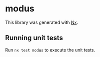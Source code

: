 # modus

This library was generated with [Nx](https://nx.dev).

## Running unit tests

Run `nx test modus` to execute the unit tests.
